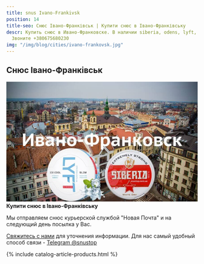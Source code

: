 ```yaml
---
title: snus Ivano-Frankivsk
position: 14
title-seo: Снюс Івано-Франківськ | Купити снюс в Івано-Франківську
descr: Купить снюс в Ивано-Франковске. В наличии siberia, odens, lyft, thunder, general и другие.
  Звоните +380675680230
img: "/img/blog/cities/ivano-frankovsk.jpg"
---
```


<section class="mb-4">
	<h1>Снюс Івано-Франківськ</h1>
	<div class="row">
		<div class="col-md-7">
			<img class="img-fluid" src="/img/blog/cities/ivano-frankovsk.jpg" alt="снюс Ивано-Франковск">
		</div>
		<div class="col-md-5">
			<strong>Купити снюс в Івано-Франківську</strong>
			<p>Мы отправляем снюс курьерской службой "Новая Почта" и на следующий день посылка у Вас.</p>
			<p><a href="#contactModal" data-toggle="modal" data-target="#contactModal">Свяжитесь с нами</a> для уточнения информации. Для нас самый удобный способ связи - <a href="//t.me/snustop" target="_blank" title="Telegram"><i class="icon-telegram"></i>Telegram @snustop</a></p>
		</div>
	</div>
</section>

{% include catalog-article-products.html %}